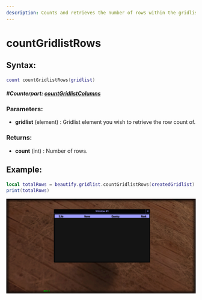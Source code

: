 ```yaml
---
description: Counts and retrieves the number of rows within the gridlist.
---
```


# countGridlistRows

## **Syntax:**

```lua
count countGridlistRows(gridlist)
```

#### _**\#Counterpart:**_ [_**countGridlistColumns**_](countgridlistcolumns.md)

### **Parameters:**

* **gridlist** \(element\) : Gridlist element you wish to retrieve the row count of.

### **Returns:**

* **count** \(int\) : Number of rows.

## **Example:**

```lua
local totalRows = beautify.gridlist.countGridlistRows(createdGridlist)
print(totalRows)
```

![](../../.gitbook/assets/elements/gridlist/api//countgridlistrows.png)

